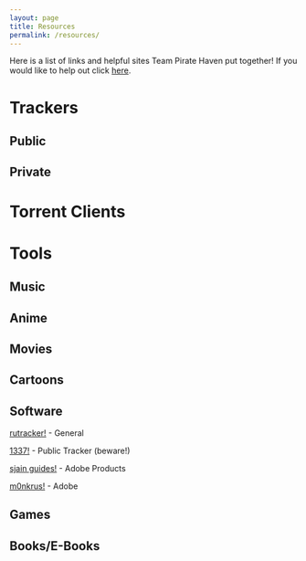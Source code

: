 ```yaml
---
layout: page
title: Resources
permalink: /resources/
---
```

Here is a list of links and helpful sites Team Pirate Haven put together! If you would like to help out click [here](https://github.com/pirate-haven/pirate-haven.github.io/new/master/docs).

# Trackers
## Public
## Private

# Torrent Clients

# Tools
## Music
## Anime
## Movies
## Cartoons
## Software
[rutracker!](http://rutracker.org) - General

[1337!](http://1337x.to) - Public Tracker (beware!)

[sjain guides!](https://www.saidit.net/s/sjain_guides) - Adobe Products

[m0nkrus!](http://monkrus.ws) - Adobe

## Games
## Books/E-Books
